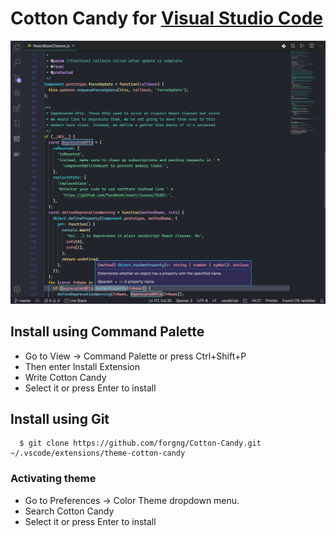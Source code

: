 # Cotton Candy for [Visual Studio Code](https://code.visualstudio.com/)

![Cotton candy JS example](./cotton-candy-example.png)

## Install using Command Palette

- Go to View -> Command Palette or press Ctrl+Shift+P
- Then enter Install Extension
- Write Cotton Candy
- Select it or press Enter to install

## Install using Git

```sh-session
  $ git clone https://github.com/forgng/Cotton-Candy.git ~/.vscode/extensions/theme-cotton-candy
```

### Activating theme

- Go to Preferences -> Color Theme dropdown menu.
- Search Cotton Candy
- Select it or press Enter to install
